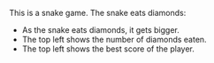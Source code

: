 This is a snake game.
The snake eats diamonds:
* As the snake eats diamonds, it gets bigger.
* The top left shows the number of diamonds eaten.
* The top left shows the best score of the player.
